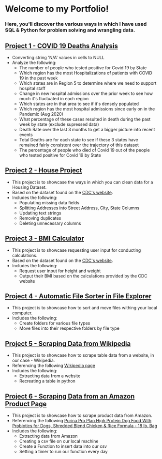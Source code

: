 # Welcome to my Portfolio!

### Here, you'll discover the various ways in which I have used SQL & Python for problem solving and wrangling data.

## [Project 1 - COVID 19 Deaths Analysis](/COVID_19_Deaths_Analysis.sql)
  - Converting string 'N/A' values in cells to NULL
  - Analyze the following:
    * The number of people who tested positive for Covid 19 by State
    * Which region has the most Hospitalizations of patients with COVID 19 in the past week
    * Which states are in Region 5 to determine where we need to support hospital staff
    * Change in new hospital admissions over the prior week to see how much it's fluctuated in each region
    * Which states are in that area to see if it's densely populated
    * Which region has the most hospital admissions since early on in the Pandemic (Aug 2020)
    * What percentage of these cases resulted in death during the past week by state (exclude supressed data)
    * Death Rate over the last 3 months to get a bigger picture into recent events
    * Total Deaths are for each state to see if these 3 states have remained fairly consistent over the trajectory of this dataset
    * The percentage of people who died of Covid 19 out of the people who tested positive for Covid 19 by State

## [Project 2 - House Project](/House_Project.sql)
  - This project is to showcase the ways in which you can clean data for a Housing Dataset.
  - Based on the dataset found on the [CDC's website](https://covid.cdc.gov/covid-data-tracker/#maps_percent-covid-deaths).
  - Includes the following:
    * Populating missing data fields
    * Splitting Addresses into Street Address, City, State Columns
    * Updating text strings
    * Removing duplicates
    * Deleting unnecessary columns

## [Project 3 - BMI Calculator](/BMI_Calculator.py)
  - This project is to showcase requesting user input for conducting calculations.
  - Based on the dataset found on the [CDC's website](https://www.cdc.gov/healthyweight/assessing/bmi/adult_bmi/english_bmi_calculator/bmi_calculator.html).
  - Includes the following:
    * Request user input for height and weight
    * Output their BMI based on the calculations provided by the CDC website

## [Project 4 - Automatic File Sorter in File Explorer](/Automatic_File_Sorter_in_File_Explorer.py)
  - This project is to showcase how to sort and move files withing your local computer.
  - Includes the following:
    * Create folders for various file types
    * Move files into their respective folders by file type

## [Project 5 - Scraping Data from Wikipedia](/Scraping_Data_From_Wikipedia.py)
  - This project is to showcase how to scrape table data from a website, in our case - Wikipedia.
  - Referencing the following [Wikipedia page](https://en.wikipedia.org/wiki/List_of_largest_companies_in_the_United_States_by_revenue)
  - Includes the following:
    * Extracting data from a website
    * Recreating a table in python

## [Project 6 - Scraping Data from an Amazon Product Page](/AmazonWebScraping.py)
  - This project is to showcase how to scrape product data from Amazon.
  - Referencing the following [Purina Pro Plan High Protein Dog Food With Probiotics for Dogs, Shredded Blend Chicken & Rice Formula - 18 lb. Bag](https://www.amazon.com/Purina-Pro-Plan-Shredded-Chicken/dp/B001VIWHMY/ref=sr_1_1_sspa?c=ts&dib=eyJ2IjoiMSJ9.gTlB5Nw7kn5_xISkmyyvDNEcy5lBTgMwVve74BV4FSuk92cRMtaoje1zlHB2Pv4ttxluzKLSHb-IBu_4M6tEKQ.g6yhi4W91euRABnH1G6S55Fr4Vau_9AfY50wHwoNoSA&dib_tag=se&keywords=Dog%2BFood&qid=1704995498&rdc=1&s=pet-supplies&sr=1-1-spons&ts_id=2975359011&sp_csd=d2lkZ2V0TmFtZT1zcF9hdGY&th=1)
  - Includes the following:
    * Extracting data from Amazon
    * Creating a csv file on our local machine
    * Create a Function to insert data into our csv
    * Setting a timer to run our function every day
